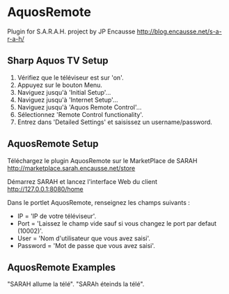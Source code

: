 # AquosRemote

Plugin for S.A.R.A.H. project by JP Encausse
http://blog.encausse.net/s-a-r-a-h/


## Sharp Aquos TV Setup

1. Vérifiez que le téléviseur est sur 'on'.
2. Appuyez sur le bouton Menu.
3. Naviguez jusqu'à 'Initial Setup'...
4. Naviguez jusqu'à 'Internet Setup'...
5. Naviguez jusqu'à 'Aquos Remote Control'...
6. Sélectionnez 'Remote Control functionality'.
7. Entrez dans 'Detailed Settings' et saisissez un username/password.


## AquosRemote Setup

Téléchargez le plugin AquosRemote sur le MarketPlace de SARAH
http://marketplace.sarah.encausse.net/store

Démarrez SARAH et lancez l'interface Web du client http://127.0.0.1:8080/home

Dans le portlet AquosRemote, renseignez les champs suivants :
- IP       = 'IP de votre téléviseur'.
- Port     = 'Laissez le champ vide sauf si vous changez le port par defaut (10002)'.
- User     = 'Nom d'utilisateur que vous avez saisi'.
- Password = 'Mot de passe que vous avez saisi'.


## AquosRemote Examples

"SARAH allume la télé".
"SARAh éteinds la télé".


